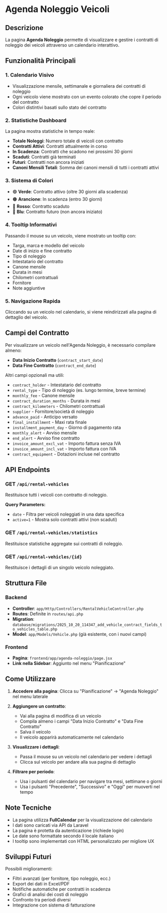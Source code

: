 # Agenda Noleggio Veicoli

## Descrizione
La pagina **Agenda Noleggio** permette di visualizzare e gestire i contratti di noleggio dei veicoli attraverso un calendario interattivo.

## Funzionalità Principali

### 1. Calendario Visivo
- Visualizzazione mensile, settimanale e giornaliera dei contratti di noleggio
- Ogni veicolo viene mostrato con un evento colorato che copre il periodo del contratto
- Colori distintivi basati sullo stato del contratto

### 2. Statistiche Dashboard
La pagina mostra statistiche in tempo reale:
- **Totale Noleggi**: Numero totale di veicoli con contratto
- **Contratti Attivi**: Contratti attualmente in corso
- **In Scadenza**: Contratti che scadono nei prossimi 30 giorni
- **Scaduti**: Contratti già terminati
- **Futuri**: Contratti non ancora iniziati
- **Canoni Mensili Totali**: Somma dei canoni mensili di tutti i contratti attivi

### 3. Sistema di Colori
- 🟢 **Verde**: Contratto attivo (oltre 30 giorni alla scadenza)
- 🟠 **Arancione**: In scadenza (entro 30 giorni)
- 🔴 **Rosso**: Contratto scaduto
- 🔵 **Blu**: Contratto futuro (non ancora iniziato)

### 4. Tooltip Informativi
Passando il mouse su un veicolo, viene mostrato un tooltip con:
- Targa, marca e modello del veicolo
- Date di inizio e fine contratto
- Tipo di noleggio
- Intestatario del contratto
- Canone mensile
- Durata in mesi
- Chilometri contrattuali
- Fornitore
- Note aggiuntive

### 5. Navigazione Rapida
Cliccando su un veicolo nel calendario, si viene reindirizzati alla pagina di dettaglio del veicolo.

## Campi del Contratto

Per visualizzare un veicolo nell'Agenda Noleggio, è necessario compilare almeno:
- **Data Inizio Contratto** (`contract_start_date`)
- **Data Fine Contratto** (`contract_end_date`)

Altri campi opzionali ma utili:
- `contract_holder` - Intestatario del contratto
- `rental_type` - Tipo di noleggio (es. lungo termine, breve termine)
- `monthly_fee` - Canone mensile
- `contract_duration_months` - Durata in mesi
- `contract_kilometers` - Chilometri contrattuali
- `supplier` - Fornitore/società di noleggio
- `advance_paid` - Anticipo versato
- `final_installment` - Maxi rata finale
- `installment_payment_day` - Giorno di pagamento rata
- `monthly_alert` - Avviso mensile
- `end_alert` - Avviso fine contratto
- `invoice_amount_excl_vat` - Importo fattura senza IVA
- `invoice_amount_incl_vat` - Importo fattura con IVA
- `contract_equipment` - Dotazioni incluse nel contratto

## API Endpoints

### GET `/api/rental-vehicles`
Restituisce tutti i veicoli con contratto di noleggio.

**Query Parameters:**
- `date` - Filtra per veicoli noleggiati in una data specifica
- `active=1` - Mostra solo contratti attivi (non scaduti)

### GET `/api/rental-vehicles/statistics`
Restituisce statistiche aggregate sui contratti di noleggio.

### GET `/api/rental-vehicles/{id}`
Restituisce i dettagli di un singolo veicolo noleggiato.

## Struttura File

### Backend
- **Controller**: `app/Http/Controllers/RentalVehicleController.php`
- **Routes**: Definite in `routes/api.php`
- **Migration**: `database/migrations/2025_10_20_114347_add_vehicle_contract_fields_to_vehicles_table.php`
- **Model**: `app/Models/Vehicle.php` (già esistente, con i nuovi campi)

### Frontend
- **Pagina**: `frontend/app/agenda-noleggio/page.jsx`
- **Link nella Sidebar**: Aggiunto nel menu "Pianificazione"

## Come Utilizzare

1. **Accedere alla pagina**: Clicca su "Pianificazione" → "Agenda Noleggio" nel menu laterale

2. **Aggiungere un contratto**:
   - Vai alla pagina di modifica di un veicolo
   - Compila almeno i campi "Data Inizio Contratto" e "Data Fine Contratto"
   - Salva il veicolo
   - Il veicolo apparirà automaticamente nel calendario

3. **Visualizzare i dettagli**:
   - Passa il mouse su un veicolo nel calendario per vedere i dettagli
   - Clicca sul veicolo per andare alla sua pagina di dettaglio

4. **Filtrare per periodo**:
   - Usa i pulsanti del calendario per navigare tra mesi, settimane o giorni
   - Usa i pulsanti "Precedente", "Successivo" e "Oggi" per muoverti nel tempo

## Note Tecniche

- La pagina utilizza **FullCalendar** per la visualizzazione del calendario
- I dati sono caricati via API da Laravel
- La pagina è protetta da autenticazione (richiede login)
- Le date sono formattate secondo il locale italiano
- I tooltip sono implementati con HTML personalizzato per migliore UX

## Sviluppi Futuri

Possibili miglioramenti:
- Filtri avanzati (per fornitore, tipo noleggio, ecc.)
- Export dei dati in Excel/PDF
- Notifiche automatiche per contratti in scadenza
- Grafici di analisi dei costi di noleggio
- Confronto tra periodi diversi
- Integrazione con sistema di fatturazione

